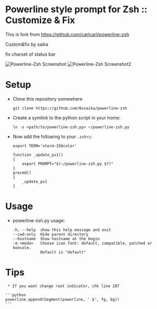 Powerline style prompt for Zsh :: Customize & Fix
===============================
This is fork from https://github.com/carlcarl/powerline-zsh

Custom&fix by saika

fix charset of status bar

![Powerline-Zsh Screenshot](http://i.imgur.com/QfDe3yP.png)
![Powerline-Zsh Screenshot2](http://i.imgur.com/f1kQcLv.png)


Setup
===============================
	
 * Clone this repository somewhere
    ```shell
    git clone https://github.com/0xsaika/powerline-zsh
    ```	

 * Create a symlink to the python script in your home:
   
    ```shell
    ln -s <path/to/powerline-zsh.py> ~/powerline-zsh.py
    ```


 * Now add the following to your `.zshrc`:

    ```shell
    export TERM='xterm-256color'
    ```

	```shell
	function _update_ps1()
	{
	    export PROMPT="$(~/powerline-zsh.py $?)"
	}
	precmd()
	{
	    _update_ps1
	}
	```


Usage
===============================

 * powerline-zsh.py usage:

	```shell
	-h, --help  show this help message and exit
	--cwd-only  Hide parent directory
	--hostname  Show hostname at the begin
	-m <mode>   Choose icon font: default, compatible, patched or konsole.
	            Default is "default"
	```


Tips
===============================

	 * If you want change root indicator, chk line 287

	'''python
	powerline.append(Segment(powerline, ' $', fg, bg))
	'''